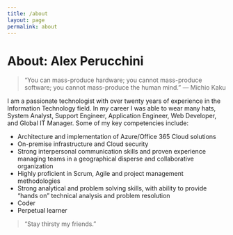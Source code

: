 ```yaml
---
title: /about
layout: page
permalink: about
---
```


# About: Alex Perucchini

> “You can mass-produce hardware; you cannot mass-produce software; you cannot mass-produce the human mind.” — Michio Kaku

I am a passionate technologist with over twenty years of experience in the Information Technology field. In my career I was able to wear many hats, System Analyst, Support Engineer, Application Engineer, Web Developer, and Global IT Manager. Some of my key competencies include:
&nbsp;
- Architecture and implementation of Azure/Office 365 Cloud solutions
- On-premise infrastructure and Cloud security
- Strong interpersonal communication skills and proven experience managing teams in a geographical disperse and collaborative organization
- Highly proficient in Scrum, Agile and project management methodologies
- Strong analytical and problem solving skills, with ability to provide “hands on” technical analysis and problem resolution
- Coder
- Perpetual learner

> “Stay thirsty my friends.”